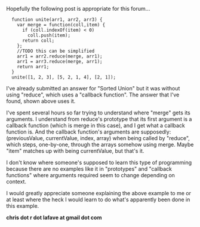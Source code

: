 Hopefully the following post is appropriate for this forum...

      function unite(arr1, arr2, arr3) {
        var merge = function(coll,item) {
          if (coll.indexOf(item) < 0)
            coll.push(item);
          return coll;
        };
        //TODO this can be simplified
        arr1 = arr2.reduce(merge, arr1);
        arr1 = arr3.reduce(merge, arr1);
        return arr1;
      }
      unite([1, 2, 3], [5, 2, 1, 4], [2, 1]);

   I've already submitted an answer for "Sorted Union" but it was without using "reduce", which uses a "callback function". The answer that I've found, shown above uses it.

   I've spent several hours so far trying to understand where "merge" gets its arguments. I understand from reduce's prototype that its first argument is a callback function (which is merge in this case), and I get what a callback function is. And the callback function's arguments are supposedly: (previousValue, currentValue, index, array) when being called by "reduce", which steps, one-by-one, through the arrays somehow using merge. Maybe "item" matches up with being currentValue, but that's it.

   I don't know where someone's supposed to learn this type of programming because there are no examples like it in "prototypes" and "callback functions" where arguments required seem to change depending on context.

   I would greatly appreciate someone explaining the above example to me or at least where the heck I would learn to do what's apparently been done in this example.

**chris dot r dot lafave at gmail dot com**
